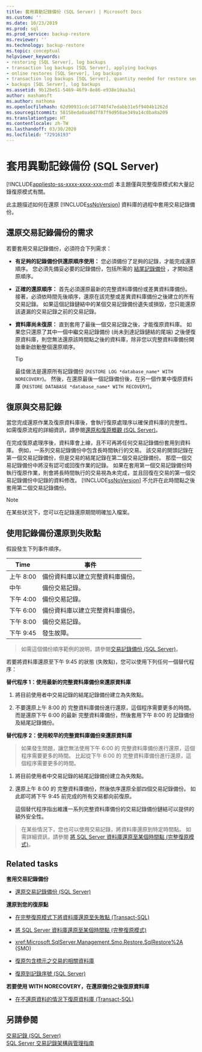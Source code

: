 ```yaml
---
title: 套用異動記錄備份 (SQL Server) | Microsoft Docs
ms.custom: ''
ms.date: 10/23/2019
ms.prod: sql
ms.prod_service: backup-restore
ms.reviewer: ''
ms.technology: backup-restore
ms.topic: conceptual
helpviewer_keywords:
- restoring [SQL Server], log backups
- transaction log backups [SQL Server], applying backups
- online restores [SQL Server], log backups
- transaction log backups [SQL Server], quantity needed for restore sequence
- backups [SQL Server], log backups
ms.assetid: 9b12be51-5469-46f9-8e86-e938e10aa3a1
author: mashamsft
ms.author: mathoma
ms.openlocfilehash: 62d90931cdc1d7748f47edabb31e5f9404b1262d
ms.sourcegitcommit: 58158eda0aa0d7f87f9d958ae349a14c0ba8a209
ms.translationtype: HT
ms.contentlocale: zh-TW
ms.lasthandoff: 03/30/2020
ms.locfileid: "72916193"
---
```

# <a name="apply-transaction-log-backups-sql-server"></a>套用異動記錄備份 (SQL Server)
[!INCLUDE[appliesto-ss-xxxx-xxxx-xxx-md](../../includes/appliesto-ss-xxxx-xxxx-xxx-md.md)]
  本主題僅與完整復原模式和大量記錄復原模式有關。  
  
 此主題描述如何在還原 [!INCLUDE[ssNoVersion](../../includes/ssnoversion-md.md)] 資料庫的過程中套用交易記錄備份。  
 
##  <a name="requirements-for-restoring-transaction-log-backups"></a><a name="Requirements"></a> 還原交易記錄備份的需求  
 若要套用交易記錄備份，必須符合下列需求：  
  
-   **有足夠的記錄備份供還原順序使用：** 您必須備份了足夠的記錄，才能完成還原順序。 您必須先備妥必要的記錄備份，包括所需的 [結尾記錄備份](../../relational-databases/backup-restore/tail-log-backups-sql-server.md) ，才開始還原順序。  
  
-   **正確的還原順序：**  首先必須還原最新的完整資料庫備份或差異資料庫備份。 接著，必須依時間先後順序，還原在該完整或差異資料庫備份之後建立的所有交易記錄。 如果這個記錄鏈結中的某個交易記錄備份遺失或損毀，您只能還原該遺漏的交易記錄之前的交易記錄。  
  
-   **資料庫尚未復原：**  直到套用了最後一個交易記錄之後，才能復原資料庫。 如果您只還原了其中一個中繼交易記錄備份 (尚未到達記錄鏈結的尾端) 之後便復原資料庫，則您無法還原該時間點之後的資料庫，除非您以完整資料庫備份開始重新啟動整個還原順序。  
  
    > [!TIP]
    > 最佳做法是還原所有記錄備份 (`RESTORE LOG *database_name* WITH NORECOVERY`)。 然後，在還原最後一個記錄備份後，在另一個作業中復原資料庫 (`RESTORE DATABASE *database_name* WITH RECOVERY`)。  
  
##  <a name="recovery-and-transaction-logs"></a><a name="RecoveryAndTlogs"></a> 復原與交易記錄  
 當您完成還原作業及復原資料庫後，會執行復原處理序以確保資料庫的完整性。 如需復原流程的詳細資訊，請參閱[還原和復原概觀 (SQL Server)](../../relational-databases/backup-restore/restore-and-recovery-overview-sql-server.md#TlogAndRecovery)。
 
 在完成復原處理序後，資料庫會上線，且不可再將任何交易記錄備份套用到資料庫。 例如，一系列交易記錄備份中包含長時間執行的交易。 該交易的開頭記錄在第一個交易記錄備份，但是交易的結尾記錄在第二個交易記錄備份。 那麼一個交易記錄備份中將沒有認可或回復作業的記錄。 如果在套用第一個交易記錄備份時執行復原作業，則會將長時間執行的交易視為未完成，並且回復在交易的第一個交易記錄備份中記錄的資料修改。 [!INCLUDE[ssNoVersion](../../includes/ssnoversion-md.md)] 不允許在此時間點之後套用第二個交易記錄備份。  
  
> [!NOTE]
> 在某些狀況下，您可以在記錄還原期間明確加入檔案。  
  
##  <a name="use-log-backups-to-restore-to-the-failure-point"></a><a name="PITrestore"></a> 使用記錄備份還原到失敗點  
 假設發生下列事件順序。  
  
|Time|事件|  
|----------|-----------|  
|上午 8:00|備份資料庫以建立完整資料庫備份。|  
|中午|備份交易記錄。|  
|下午 4:00|備份交易記錄。|  
|下午 6:00|備份資料庫以建立完整資料庫備份。|  
|下午 8:00|備份交易記錄。|  
|下午 9:45|發生故障。|  
  
> 如需這個備份順序範例的說明，請參閱[交易記錄備份 &#40;SQL Server&#41;](../../relational-databases/backup-restore/transaction-log-backups-sql-server.md)。  
  
 若要將資料庫還原至下午 9:45 的狀態 (失敗點)，您可以使用下列任何一個替代程序：  

 **替代程序 1：使用最新的完整資料庫備份來還原資料庫**  
  
1.  將目前使用者中交易記錄的結尾記錄備份建立為失敗點。  
  
2.  不要還原上午 8:00 的 完整資料庫備份進行還原，這個程序需要更多的時間。 而是還原下午 6:00 的最新 完整資料庫備份，然後套用下午 8:00 的 記錄備份及結尾記錄備份。  
  
 **替代程序 2：使用較早的完整資料庫備份來還原資料庫**  
  
> 如果發生問題，讓您無法使用下午 6:00 的 完整資料庫備份進行還原，這個程序需要更多的時間。 比起從下午 6:00 的 完整資料庫備份進行還原，這個程序需要更多的時間。  
  
1.  將目前使用者中交易記錄的結尾記錄備份建立為失敗點。  
  
2.  還原上午 8:00 的 完整資料庫備份，然後依序還原全部四個交易記錄備份。 如此即可將下午 9:45 前完成的所有交易都向前復原。  
  
     這個替代程序指出維護一系列完整資料庫備份的交易記錄備份鏈結可以提供的額外安全性。  
  
> 在某些情況下，您也可以使用交易記錄，將資料庫還原到特定時間點。 如需詳細資訊，請參閱 [將 SQL Server 資料庫還原至某個時間點 &#40;完整復原模式&#41;](../../relational-databases/backup-restore/restore-a-sql-server-database-to-a-point-in-time-full-recovery-model.md)。  
  
##  <a name="related-tasks"></a><a name="RelatedTasks"></a> Related tasks  
 **套用交易記錄備份**  
  
-   [還原交易記錄備份 &#40;SQL Server&#41;](../../relational-databases/backup-restore/restore-a-transaction-log-backup-sql-server.md)  
  
 **還原到您的復原點**  
  
-   [在完整復原模式下將資料庫還原至失敗點 &#40;Transact-SQL&#41;](../../relational-databases/backup-restore/restore-database-to-point-of-failure-full-recovery.md)  
  
-   [將 SQL Server 資料庫還原至某個時間點 &#40;完整復原模式&#41;](../../relational-databases/backup-restore/restore-a-sql-server-database-to-a-point-in-time-full-recovery-model.md)  
  
-   <xref:Microsoft.SqlServer.Management.Smo.Restore.SqlRestore%2A> (SMO)  
  
-   [復原包含標示之交易的相關資料庫](../../relational-databases/backup-restore/recovery-of-related-databases-that-contain-marked-transaction.md)  
  
-   [復原到記錄序號 &#40;SQL Server&#41;](../../relational-databases/backup-restore/recover-to-a-log-sequence-number-sql-server.md)  
  
 **若要使用 WITH NORECOVERY，在還原備份之後復原資料庫**  
  
-   [在不還原資料的情況下復原資料庫 &#40;Transact-SQL&#41;](../../relational-databases/backup-restore/recover-a-database-without-restoring-data-transact-sql.md)  
  
## <a name="see-also"></a>另請參閱  
 [交易記錄 &#40;SQL Server&#41;](../../relational-databases/logs/the-transaction-log-sql-server.md)     
 [SQL Server 交易記錄架構與管理指南](../../relational-databases/sql-server-transaction-log-architecture-and-management-guide.md)      
  
